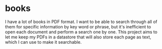 # books
I have a lot of books in PDF format. I want to be able to search through all of them for specific information by key word or phrase, but it's inefficient to open each document and perform a search one by one. This project aims to let me keep my PDFs in a datastore that will also store each page as text, which I can use to make it searchable. 
